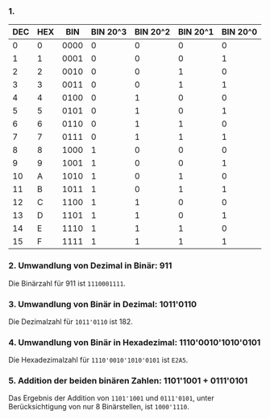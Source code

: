 ### 1.

| DEC | HEX | BIN  | BIN 20^3 | BIN 20^2 | BIN 20^1 | BIN 20^0 |
|-----|-----|------|----------|----------|----------|----------|
| 0   | 0   | 0000 | 0        | 0        | 0        | 0        |
| 1   | 1   | 0001 | 0        | 0        | 0        | 1        |
| 2   | 2   | 0010 | 0        | 0        | 1        | 0        |
| 3   | 3   | 0011 | 0        | 0        | 1        | 1        |
| 4   | 4   | 0100 | 0        | 1        | 0        | 0        |
| 5   | 5   | 0101 | 0        | 1        | 0        | 1        |
| 6   | 6   | 0110 | 0        | 1        | 1        | 0        |
| 7   | 7   | 0111 | 0        | 1        | 1        | 1        |
| 8   | 8   | 1000 | 1        | 0        | 0        | 0        |
| 9   | 9   | 1001 | 1        | 0        | 0        | 1        |
| 10  | A   | 1010 | 1        | 0        | 1        | 0        |
| 11  | B   | 1011 | 1        | 0        | 1        | 1        |
| 12  | C   | 1100 | 1        | 1        | 0        | 0        |
| 13  | D   | 1101 | 1        | 1        | 0        | 1        |
| 14  | E   | 1110 | 1        | 1        | 1        | 0        |
| 15  | F   | 1111 | 1        | 1        | 1        | 1        |


### 2. Umwandlung von Dezimal in Binär: 911
Die Binärzahl für 911 ist `1110001111`.

### 3. Umwandlung von Binär in Dezimal: 1011'0110
Die Dezimalzahl für `1011'0110` ist 182.

### 4. Umwandlung von Binär in Hexadezimal: 1110'0010'1010'0101
Die Hexadezimalzahl für `1110'0010'1010'0101` ist `E2A5`.

### 5. Addition der beiden binären Zahlen: 1101'1001 + 0111'0101
Das Ergebnis der Addition von `1101'1001` und `0111'0101`, unter Berücksichtigung von nur 8 Binärstellen, ist `1000'1110`.
